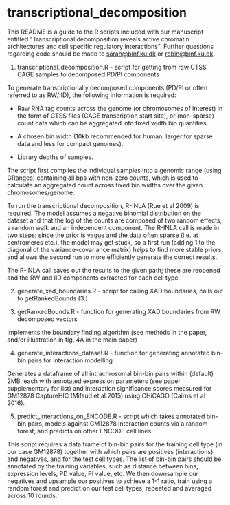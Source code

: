 # transcriptional_decomposition

This README is a guide to the R scripts included with our manuscript entitled "Transcriptional decomposition reveals active chromatin architectures and cell specific regulatory interactions". Further questions regarding code should be made to sarah@binf.ku.dk or robin@binf.ku.dk.

1. transcriptional_decomposition.R - script for getting from raw CTSS CAGE samples to decomposed PD/PI components

To generate transcriptionally decomposed components (PD/PI or often referred to as RW/IID), the following information is required:

* Raw RNA tag counts across the genome (or chromosomes of interest) in the form of CTSS files (CAGE transcription start site), or (non-sparse) count data which can be aggregated into fixed width bin quantities.

* A chosen bin width (10kb recommended for human, larger for sparse data and less for compact genomes).

* Library depths of samples.

The script first compiles the individual samples into a genomic range (using GRanges) containing all bps with non-zero counts, which is used to calculate an aggregated count across fixed bin widths over the given chromosomes/genome. 

To run the transcriptional decomposition, R-INLA (Rue et al 2009) is required. The model assumes a negative binomial distribution on the dataset and that the log of the counts are composed of two random effects, a random walk and an independent component. The R-INLA call is made in two steps; since the prior is vague and the data often sparse (i.e. at centromeres etc.), the model may get stuck, so a first run (adding 1 to the diagonal of the variance-covariance matrix) helps to find more stable priors, and allows the second run to more efficiently generate the correct results.

The R-INLA call saves out the results to the given path; these are reopened and the RW and IID components extracted for each cell type.

2. generate_xad_boundaries.R - script for calling XAD boundaries, calls out to getRankedBounds (3.)

3. getRankedBounds.R - function for generating XAD boundaries from RW decomposed vectors

Implements the boundary finding algorithm (see methods in the paper, and/or illustration in fig. 4A in the main paper)

4. generate_interactions_dataset.R - function for generating annotated bin-bin pairs for interaction modelling

Generates a dataframe of all intrachrosomal bin-bin pairs within (default) 2MB, each with annotated expression parameters (see paper supplementary for list) and interaction significance scores measured for GM12878 CaptureHIC (Mifsud et al 2015) using CHiCAGO (Cairns et al 2016).

5. predict_interactions_on_ENCODE.R - script which takes annotated bin-bin pairs, models against GM12878 interaction counts via a random forest, and predicts on other ENCODE cell lines.

This script requires a data.frame of bin-bin pairs for the training cell type (in our case GM12878) together with which pairs are positives (interactions) and negatives, and for the test cell types. The list of bin-bin pairs should be annotated by the training variables, such as distance between bins, expression levels, PD value, PI value, etc. We then downsample our negatives and upsample our positives to achieve a 1-1 ratio, train using a random forest and predict on our test cell types, repeated and averaged across 10 rounds.
